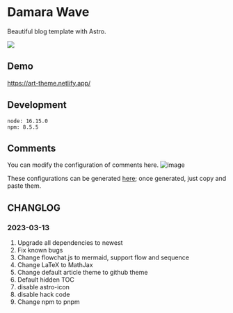 # Damara Wave

Beautiful blog template with Astro.

[![](https://www.netlify.com/img/deploy/button.svg)](https://app.netlify.com/start/deploy?repository=https://github.com/npmrun/art-theme)

## Demo
https://art-theme.netlify.app/

## Development

```
node: 16.15.0
npm: 8.5.5
```

## Comments

You can modify the configuration of comments here.
![image](https://github.com/npmrun/art-theme/assets/62639956/c6aaf9cb-d62e-466e-8253-66447ce5c93f)

These configurations can be generated [here](https://giscus.app/); once generated, just copy and paste them.

## CHANGLOG

### 2023-03-13

1. Upgrade all dependencies to newest
2. Fix known bugs
3. Change flowchat.js to mermaid, support flow and sequence
4. Change LaTeX to MathJax
5. Change default article theme to github theme
6. Default hidden TOC
7. disable astro-icon
7. disable hack code
7. Change npm to pnpm
